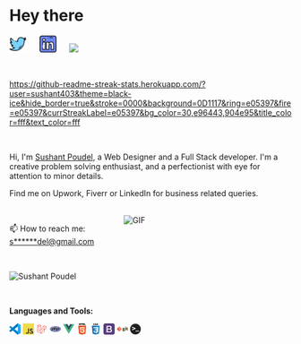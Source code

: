 <h1> Hey there </h1>

<p align="left">
<a href="https://twitter.com/sushant_pdll" target="_blank"><img height="30" src="https://raw.githubusercontent.com/sushant403/sushant403/master/assets/png/twitter.png?raw=true"></a>&nbsp;&nbsp;&nbsp;&nbsp;&nbsp;
<a href="https://www.linkedin.com/in/sushantpoudel" target="_blank"><img height="30" src="https://raw.githubusercontent.com/sushant403/sushant403/master/assets/png/linkedin.png?raw=true"></a>&nbsp;&nbsp;&nbsp;&nbsp;&nbsp;
<!-- <a href="https://www.instagram.com/sushant_pdll/" target="_blank"><img height="30" src="https://image.flaticon.com/icons/svg/725/725278.svg"></a>&nbsp;&nbsp;&nbsp;&nbsp;&nbsp; -->
<!-- <a href="https://discord.gg/34HpwMdK/" target="_blank"><img height="30" src="https://www.flaticon.com/svg/static/icons/svg/906/906361.svg"></a>&nbsp;&nbsp;&nbsp;&nbsp;&nbsp; -->
<a href="https://www.upwork.com/o/profiles/users/~010f233202f1bb5ba7/" target="_blank"><img height="30" src="https://s3.amazonaws.com/clarityfm-production/attachments/15782/default/Untitled_design_(55).png?1492805681"></a>&nbsp;&nbsp;&nbsp;&nbsp;&nbsp;
<!-- <a href="https://www.fiverr.com/sushantpdl" target="_blank"><img height="30" src="https://www.flaticon.com/svg/static/icons/svg/732/732199.svg"></a>&nbsp;&nbsp;&nbsp;&nbsp;&nbsp; -->
</p>

<br />

https://github-readme-streak-stats.herokuapp.com/?user=sushant403&theme=black-ice&hide_border=true&stroke=0000&background=0D1117&ring=e05397&fire=e05397&currStreakLabel=e05397&bg_color=30,e96443,904e95&title_color=fff&text_color=fff

<br>

Hi, I'm [Sushant Poudel](https://sushantp.com.np), a Web Designer and a Full Stack developer. I'm a creative problem solving enthusiast, and a perfectionist with eye for attention to minor details. 

Find me on Upwork, Fiverr or LinkedIn for business related queries.

<br>

 <img align="right" width="300" alt="GIF" src="https://miro.medium.com/max/1360/1*IRGHmiGsa16stedQvIaZfw.gif" />


📫 How to reach me: [s******del@gmail.com](mailto:sushantpaudel@gmail.com)

 <br>

<p align="left"> <img src="https://img.shields.io/twitter/follow/sushant_pdll?label=Sushant%20Poudel&style=social" alt="Sushant Poudel" /> </p>

 <br>

**Languages and Tools:**
<br>

<code><img height="20" src="https://raw.githubusercontent.com/github/explore/80688e429a7d4ef2fca1e82350fe8e3517d3494d/topics/visual-studio-code/visual-studio-code.png"></code>
<code><img height="20" src="https://raw.githubusercontent.com/github/explore/80688e429a7d4ef2fca1e82350fe8e3517d3494d/topics/javascript/javascript.png"></code>
<code><img height="20" src="https://raw.githubusercontent.com/github/explore/80688e429a7d4ef2fca1e82350fe8e3517d3494d/topics/laravel/laravel.png"></code>
<code><img height="20" src="https://raw.githubusercontent.com/github/explore/80688e429a7d4ef2fca1e82350fe8e3517d3494d/topics/php/php.png"></code>
<code><img height="20" src="https://raw.githubusercontent.com/github/explore/80688e429a7d4ef2fca1e82350fe8e3517d3494d/topics/vue/vue.png"></code>
<code><img height = "20" src = "https://raw.githubusercontent.com/github/explore/80688e429a7d4ef2fca1e82350fe8e3517d3494d/topics/html/html.png"></code>
<code><img height = "20" src = "https://raw.githubusercontent.com/github/explore/80688e429a7d4ef2fca1e82350fe8e3517d3494d/topics/css/css.png"></code>
<code><img height = "20" src = "https://raw.githubusercontent.com/github/explore/80688e429a7d4ef2fca1e82350fe8e3517d3494d/topics/bootstrap/bootstrap.png"></code>
<code><img height="20" src="https://raw.githubusercontent.com/github/explore/80688e429a7d4ef2fca1e82350fe8e3517d3494d/topics/git/git.png"></code>
<code><img height="20" src="https://raw.githubusercontent.com/github/explore/80688e429a7d4ef2fca1e82350fe8e3517d3494d/topics/terminal/terminal.png"></code>

<br>

<!-- <summary>📈 Alpha Stats</summary> <br>

<p align="center"> <img src="https://github-readme-stats.vercel.app/api?username=sushant403&show_icons=true&theme=gotham" alt="sushantpoudel" />
 -->
</br>
